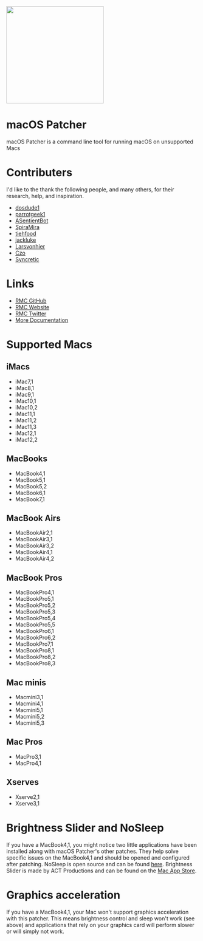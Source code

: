 <img src="https://github.com/rmc-team/macos-patcher/raw/master-3.0/MacBook.png" width="256">

# macOS Patcher
macOS Patcher is a command line tool for running macOS on unsupported Macs

# Contributers
I'd like to the thank the following people, and many others, for their research, help, and inspiration.
- [dosdude1](https://forums.macrumors.com/members/669685/)
- [parrotgeek1](https://forums.macrumors.com/members/1033441/)
- [ASentientBot](https://forums.macrumors.com/members/1135186/)
- [SpiraMira](https://github.com/SpiraMira)
- [tiehfood](https://github.com/tiehfood)
- [jackluke](https://forums.macrumors.com/members/1133911/)
- [Larsvonhier](https://forums.macrumors.com/members/1041077/)
- [Czo](https://forums.macrumors.com/members/263182/)
- [Syncretic](https://forums.macrumors.com/members/1173816/)

# Links
- [RMC GitHub](https://github.com/rmc-team)
- [RMC Website](https://www.rmc-team.ch/)
- [RMC Twitter](https://twitter.com/_rmcteam)
- [More Documentation](https://www.rmc-team.ch/patcher)

# Supported Macs
## iMacs
-   iMac7,1
-   iMac8,1
-   iMac9,1
-   iMac10,1
-   iMac10,2
-   iMac11,1
-   iMac11,2
-   iMac11,3
-   iMac12,1
-   iMac12,2
## MacBooks
-   MacBook4,1
-   MacBook5,1
-   MacBook5,2
-   MacBook6,1
-   MacBook7,1
## MacBook Airs
-   MacBookAir2,1
-   MacBookAir3,1
-   MacBookAir3,2
-   MacBookAir4,1
-   MacBookAir4,2
## MacBook Pros
-   MacBookPro4,1
-   MacBookPro5,1
-   MacBookPro5,2
-   MacBookPro5,3
-   MacBookPro5,4
-   MacBookPro5,5
-   MacBookPro6,1
-   MacBookPro6,2
-   MacBookPro7,1
-   MacBookPro8,1
-   MacBookPro8,2
-   MacBookPro8,3
## Mac minis
-   Macmini3,1
-   Macmini4,1
-   Macmini5,1
-   Macmini5,2
-   Macmini5,3
## Mac Pros
-   MacPro3,1
-   MacPro4,1
## Xserves
-   Xserve2,1
-   Xserve3,1

# Brightness Slider and NoSleep
If you have a MacBook4,1, you might notice two little applications have been installed along with macOS Patcher's other patches. They help solve specific issues on the MacBook4,1 and should be opened and configured after patching. NoSleep is open source and can be found [here](https://github.com/integralpro/nosleep). Brightness Slider is made by ACT Productions and can be found on the [Mac App Store](http://itunes.apple.com/us/app/brightness-control/id456624497?ls=1&mt=12).

# Graphics acceleration
If you have a MacBook4,1, your Mac won't support graphics acceleration with this patcher. This means brightness control and sleep won't work (see above) and applications that rely on your graphics card will perform slower or will simply not work.